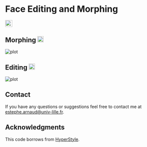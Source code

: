 # Face Editing and Morphing

<a href="https://opensource.org/licenses/MIT"><img src="https://img.shields.io/badge/License-MIT-yellow.svg" height=22.5></a>  

## Morphing <a href="https://colab.research.google.com/github/estephe-arnaud/face-editing/blob/main/notebooks/morphing.ipynb"><img src="https://colab.research.google.com/assets/colab-badge.svg" height=20></a>
![plot](./docs/morphing.gif)

## Editing <a href="https://colab.research.google.com/github/estephe-arnaud/face-editing/blob/main/notebooks/editing.ipynb"><img src="https://colab.research.google.com/assets/colab-badge.svg" height=20></a>
![plot](./docs/editing.gif)

## Contact ##
If you have any questions or suggestions feel free to contact me at <estephe.arnaud@univ-lille.fr>.

## Acknowledgments ##
This code borrows from [HyperStyle](https://github.com/yuval-alaluf/hyperstyle).